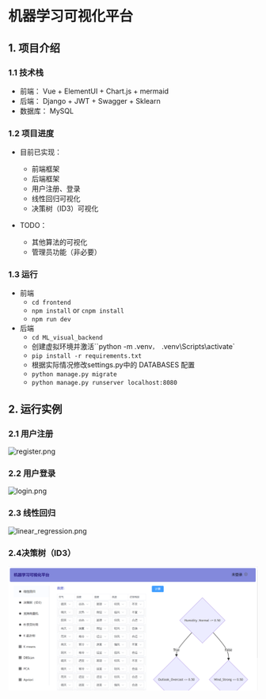 # 机器学习可视化平台

## 1. 项目介绍

### 1.1 技术栈
* 前端： Vue + ElementUI + Chart.js + mermaid
* 后端： Django + JWT + Swagger + Sklearn
* 数据库： MySQL

### 1.2 项目进度
* 目前已实现：
    * 前端框架
    * 后端框架
    * 用户注册、登录
    * 线性回归可视化
    * 决策树（ID3）可视化
    
* TODO：
    * 其他算法的可视化
    * 管理员功能（非必要）

### 1.3 运行
* 前端
    * `cd frontend`
    * `npm install` or `cnpm install`
    * `npm run dev`
* 后端
    * `cd ML_visual_backend`
    * 创建虚拟环境并激活``python -m .venv`， `.venv\Scripts\activate` 
    * `pip install -r requirements.txt`
    * 根据实际情况修改settings.py中的 DATABASES 配置
    * `python manage.py migrate`
    * `python manage.py runserver localhost:8080`

## 2. 运行实例

### 2.1 用户注册
![register.png](image/register.png)

### 2.2 用户登录
![login.png](image/login.png)

### 2.3 线性回归
![linear_regression.png](image/linear_regression.png)

### 2.4决策树（ID3）

![decision_tree_id3.png](image/decision_tree_id3.png)

